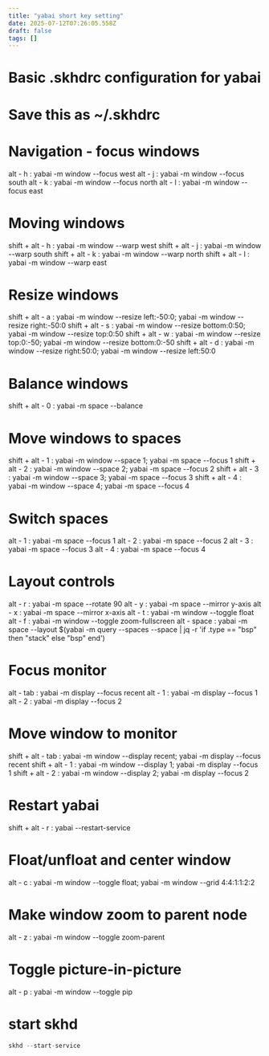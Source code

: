 ```yaml
---
title: "yabai short key setting"
date: 2025-07-12T07:26:05.558Z
draft: false
tags: []
---
```


# Basic .skhdrc configuration for yabai
# Save this as ~/.skhdrc

# Navigation - focus windows
alt - h : yabai -m window --focus west
alt - j : yabai -m window --focus south
alt - k : yabai -m window --focus north
alt - l : yabai -m window --focus east

# Moving windows
shift + alt - h : yabai -m window --warp west
shift + alt - j : yabai -m window --warp south
shift + alt - k : yabai -m window --warp north
shift + alt - l : yabai -m window --warp east

# Resize windows
shift + alt - a : yabai -m window --resize left:-50:0; yabai -m window --resize right:-50:0
shift + alt - s : yabai -m window --resize bottom:0:50; yabai -m window --resize top:0:50
shift + alt - w : yabai -m window --resize top:0:-50; yabai -m window --resize bottom:0:-50
shift + alt - d : yabai -m window --resize right:50:0; yabai -m window --resize left:50:0

# Balance windows
shift + alt - 0 : yabai -m space --balance

# Move windows to spaces
shift + alt - 1 : yabai -m window --space 1; yabai -m space --focus 1
shift + alt - 2 : yabai -m window --space 2; yabai -m space --focus 2
shift + alt - 3 : yabai -m window --space 3; yabai -m space --focus 3
shift + alt - 4 : yabai -m window --space 4; yabai -m space --focus 4

# Switch spaces
alt - 1 : yabai -m space --focus 1
alt - 2 : yabai -m space --focus 2
alt - 3 : yabai -m space --focus 3
alt - 4 : yabai -m space --focus 4

# Layout controls
alt - r : yabai -m space --rotate 90
alt - y : yabai -m space --mirror y-axis
alt - x : yabai -m space --mirror x-axis
alt - t : yabai -m window --toggle float
alt - f : yabai -m window --toggle zoom-fullscreen
alt - space : yabai -m space --layout $(yabai -m query --spaces --space | jq -r 'if .type == "bsp" then "stack" else "bsp" end')

# Focus monitor
alt - tab : yabai -m display --focus recent
alt - 1 : yabai -m display --focus 1
alt - 2 : yabai -m display --focus 2

# Move window to monitor
shift + alt - tab : yabai -m window --display recent; yabai -m display --focus recent
shift + alt - 1 : yabai -m window --display 1; yabai -m display --focus 1
shift + alt - 2 : yabai -m window --display 2; yabai -m display --focus 2

# Restart yabai
shift + alt - r : yabai --restart-service

# Float/unfloat and center window
alt - c : yabai -m window --toggle float; yabai -m window --grid 4:4:1:1:2:2

# Make window zoom to parent node
alt - z : yabai -m window --toggle zoom-parent

# Toggle picture-in-picture
alt - p : yabai -m window --toggle pip



# start skhd
```c
skhd --start-service
```
